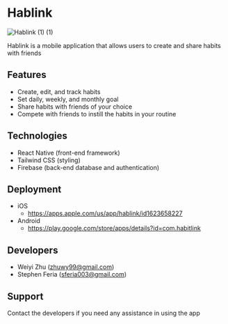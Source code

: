 # Hablink

![Hablink (1) (1)](https://user-images.githubusercontent.com/59520253/167726798-41142506-a6cb-4a07-9f82-c6a4aad7c9bd.png)

Hablink is a mobile application that allows users to create and share habits with friends

## Features

- Create, edit, and track habits
- Set daily, weekly, and monthly goal
- Share habits with friends of your choice
- Compete with friends to instill the habits in your routine

## Technologies

- React Native (front-end framework)
- Tailwind CSS (styling)
- Firebase (back-end database and authentication)

## Deployment

- iOS
  - <https://apps.apple.com/us/app/hablink/id1623658227>
- Android
  - <https://play.google.com/store/apps/details?id=com.habitlink>
## Developers

- Weiyi Zhu (zhuwy99@gmail.com)
- Stephen Feria (sferia003@gmail.com)

## Support

Contact the developers if you need any assistance in using the app
